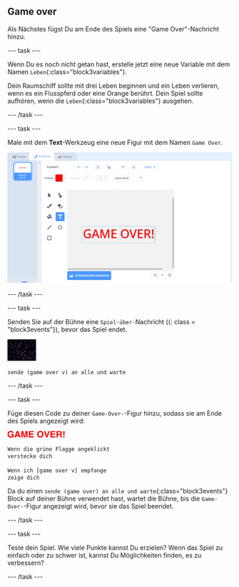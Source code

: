 ## Game over

Als Nächstes fügst Du am Ende des Spiels eine "Game Over"-Nachricht hinzu.

--- task ---

Wenn Du es noch nicht getan hast, erstelle jetzt eine neue Variable mit dem Namen `Leben`{:class="block3variables"}.

Dein Raumschiff sollte mit drei Leben beginnen und ein Leben verlieren, wenn es ein Flusspferd oder eine Orange berührt. Dein Spiel sollte aufhören, wenn die `Leben`{:class="block3variables"} ausgehen.

--- /task ---

--- task ---

Male mit dem **Text**-Werkzeug eine neue Figur mit dem Namen `Game Over`.

![Screenshot](images/invaders-game-over.png)

--- /task ---

--- task ---

Senden Sie auf der Bühne eine `Spiel-über-`Nachricht ({: class = "block3events"}), bevor das Spiel endet.

![Gameover-Figur](images/stage-sprite.png)

```blocks3
sende (game over v) an alle und warte
```

--- /task ---

--- task ---

Füge diesen Code zu deiner `Game-Over-`-Figur hinzu, sodass sie am Ende des Spiels angezeigt wird:

![Gameover-Figur](images/gameover-sprite.png)

```blocks3
Wenn die grüne Flagge angeklickt
verstecke dich

Wenn ich [game over v] empfange
zeige dich
```

Da du einen `sende (game over) an alle und warte`{:class="block3events"} Block auf deiner Bühne verwendet hast, wartet die Bühne, bis die `Game-Over-`-Figur angezeigt wird, bevor sie das Spiel beendet.

--- /task ---

--- task ---

Teste dein Spiel. Wie viele Punkte kannst Du erzielen? Wenn das Spiel zu einfach oder zu schwer ist, kannst Du Möglichkeiten finden, es zu verbessern?

--- /task ---